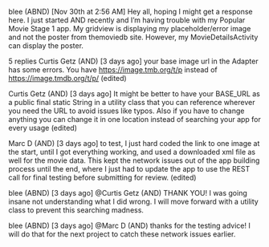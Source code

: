 
blee (ABND) [Nov 30th at 2:56 AM]
Hey all, hoping I might get a response here. I just started AND recently and I’m having trouble with my Popular Movie Stage 1 app. My gridview is displaying my placeholder/error image and not the poster from themoviedb site.  However, my MovieDetailsActivity can display the poster.


5 replies
Curtis Getz (AND) [3 days ago]
your base image url in the Adapter has some errors.
You have https://image.tmb.org/t/p
instead of https://image.tmdb.org/t/p/ (edited)


Curtis Getz (AND) [3 days ago]
It might be better to have your BASE_URL as a public final static String in a utility class that you can reference wherever you need the URL to avoid issues like typos. Also if you have to change anything you can change it in one location instead of searching your app for every usage (edited)


Marc D (AND) [3 days ago]
to test, I just hard coded the link to one image at the start, until I got everything working, and used a downloaded xml file as well for the movie data. This kept the network issues out of the app building process until the end, where I just had to update the app to use the REST call for final testing before submitting for review. (edited)


blee (ABND) [3 days ago]
@Curtis Getz (AND) THANK YOU! I was going insane not understanding what I did wrong. I will move forward with a utility class to prevent this searching madness.


blee (ABND) [3 days ago]
@Marc D (AND) thanks for the testing advice! I will do that for the next project to catch these network issues earlier.

